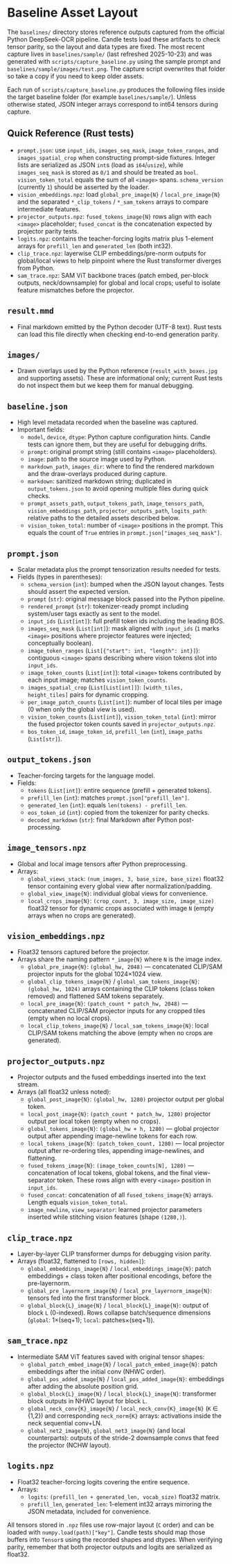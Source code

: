 # Baseline Asset Layout

The `baselines/` directory stores reference outputs captured from the official
Python DeepSeek-OCR pipeline. Candle tests load these artifacts to check tensor
parity, so the layout and data types are fixed. The most recent capture lives in
`baselines/sample/` (last refreshed 2025-10-23) and was generated with
`scripts/capture_baseline.py` using the sample prompt and
`baselines/sample/images/test.png`. The capture script overwrites that folder so
take a copy if you need to keep older assets.

Each run of `scripts/capture_baseline.py` produces the following files inside
the target baseline folder (for example `baselines/sample/`). Unless otherwise
stated, JSON integer arrays correspond to int64 tensors during capture.

## Quick Reference (Rust tests)
- `prompt.json`: use `input_ids`, `images_seq_mask`, `image_token_ranges`, and
  `images_spatial_crop` when constructing prompt-side fixtures. Integer lists
  are serialized as JSON `int`s (load as `i64`/`usize`), while `images_seq_mask`
  is stored as `0/1` and should be treated as `bool`. `vision_token_total`
  equals the sum of all `<image>` spans. `schema_version` (currently `1`)
  should be asserted by the loader.
- `vision_embeddings.npz`: load `global_pre_image{N}` / `local_pre_image{N}` and the
  separated `*_clip_tokens` / `*_sam_tokens` arrays to compare intermediate features.
- `projector_outputs.npz`: `fused_tokens_image{N}` rows align with each `<image>`
  placeholder; `fused_concat` is the concatenation expected by projector parity tests.
- `logits.npz`: contains the teacher-forcing logits matrix plus 1-element arrays for
  `prefill_len` and `generated_len` (both int32).
- `clip_trace.npz`: layerwise CLIP embeddings/pre-norm outputs for global/local views to
  help pinpoint where the Rust transformer diverges from Python.
- `sam_trace.npz`: SAM ViT backbone traces (patch embed, per-block outputs, neck/downsample)
  for global and local crops; useful to isolate feature mismatches before the projector.

## `result.mmd`
- Final markdown emitted by the Python decoder (UTF-8 text). Rust tests can
  load this file directly when checking end-to-end generation parity.

## `images/`
- Drawn overlays used by the Python reference (`result_with_boxes.jpg` and
  supporting assets). These are informational only; current Rust tests do not
  inspect them but we keep them for manual debugging.

## `baseline.json`
- High level metadata recorded when the baseline was captured.  
- Important fields:
  - `model`, `device`, `dtype`: Python capture configuration hints. Candle
    tests can ignore them, but they are useful for debugging drifts.
  - `prompt`: original prompt string (still contains `<image>` placeholders).
  - `image`: path to the source image used by Python.
  - `markdown_path`, `images_dir`: where to find the rendered markdown and the
    draw-overlays produced during capture.
  - `markdown`: sanitized markdown string; duplicated in `output_tokens.json`
    to avoid opening multiple files during quick checks.
  - `prompt_assets_path`, `output_tokens_path`, `image_tensors_path`,
    `vision_embeddings_path`, `projector_outputs_path`, `logits_path`: relative paths to the detailed
    assets described below.
  - `vision_token_total`: number of `<image>` positions in the prompt. This
    equals the count of `True` entries in `prompt.json["images_seq_mask"]`.

## `prompt.json`
- Scalar metadata plus the prompt tensorization results needed for tests.
- Fields (types in parentheses):
  - `schema_version` (`int`): bumped when the JSON layout changes. Tests should
    assert the expected version.
  - `prompt` (`str`): original message block passed into the Python pipeline.
  - `rendered_prompt` (`str`): tokenizer-ready prompt including system/user
    tags exactly as sent to the model.
  - `input_ids` (`List[int]`): full prefill token ids including the leading BOS.
  - `images_seq_mask` (`List[int]`): mask aligned with `input_ids` (`1` marks
    `<image>` positions where projector features were injected; conceptually
    boolean).
  - `image_token_ranges` (`List[{"start": int, "length": int}]`): contiguous
    `<image>` spans describing where vision tokens slot into `input_ids`.
  - `image_token_counts` (`List[int]`): total `<image>` tokens contributed by
    each input image; matches `vision_token_counts`.
  - `images_spatial_crop` (`List[List[int]]`): `[width_tiles, height_tiles]`
    pairs for dynamic cropping.
  - `per_image_patch_counts` (`List[int]`): number of local tiles per image (0
    when only the global view is used).
  - `vision_token_counts` (`List[int]`), `vision_token_total` (`int`): mirror
    the fused projector token counts saved in `projector_outputs.npz`.
  - `bos_token_id`, `image_token_id`, `prefill_len` (`int`), `image_paths`
    (`List[str]`).

## `output_tokens.json`
- Teacher-forcing targets for the language model.
- Fields:
  - `tokens` (`List[int]`): entire sequence (prefill + generated tokens).
  - `prefill_len` (`int`): matches `prompt.json["prefill_len"]`.
  - `generated_len` (`int`): equals `len(tokens) - prefill_len`.
  - `eos_token_id` (`int`): copied from the tokenizer for parity checks.
  - `decoded_markdown` (`str`): final Markdown after Python post-processing.

## `image_tensors.npz`
- Global and local image tensors after Python preprocessing.
- Arrays:
  - `global_views_stack`: `(num_images, 3, base_size, base_size)` float32 tensor
    containing every global view after normalization/padding.
  - `global_view_image{N}`: individual global views for convenience.
  - `local_crops_image{N}`: `(crop_count, 3, image_size, image_size)` float32
    tensor for dynamic crops associated with image `N` (empty arrays when no
    crops are generated).

## `vision_embeddings.npz`
- Float32 tensors captured before the projector.
- Arrays share the naming pattern `*_image{N}` where `N` is the image index.
  - `global_pre_image{N}`: `(global_hw, 2048)` — concatenated CLIP/SAM projector
    inputs for the global 1024×1024 view.
  - `global_clip_tokens_image{N}` / `global_sam_tokens_image{N}`: `(global_hw, 1024)`
    arrays containing the CLIP tokens (class token removed) and flattened SAM
    tokens separately.
  - `local_pre_image{N}`: `(patch_count * patch_hw, 2048)` — concatenated
    CLIP/SAM projector inputs for any cropped tiles (empty when no local crops).
  - `local_clip_tokens_image{N}` / `local_sam_tokens_image{N}`: local CLIP/SAM
    tokens matching the above (empty when no crops are generated).

## `projector_outputs.npz`
- Projector outputs and the fused embeddings inserted into the text stream.
- Arrays (all float32 unless noted):
  - `global_post_image{N}`: `(global_hw, 1280)` projector output per global
    token.
  - `local_post_image{N}`: `(patch_count * patch_hw, 1280)` projector output
    per local token (empty when no crops).
  - `global_tokens_image{N}`: `(global_hw + h, 1280)` — global projector output
    after appending image-newline tokens for each row.
  - `local_tokens_image{N}`: `(patch_token_count, 1280)` — local projector
    output after re-ordering tiles, appending image-newlines, and flattening.
  - `fused_tokens_image{N}`: `(image_token_counts[N], 1280)` — concatenation of
    local tokens, global tokens, and the final view-separator token. These rows
    align with every `<image>` position in `input_ids`.
  - `fused_concat`: concatenation of all `fused_tokens_image{N}` arrays. Length
    equals `vision_token_total`.
  - `image_newline`, `view_separator`: learned projector parameters inserted
    while stitching vision features (shape `(1280,)`).

## `clip_trace.npz`
- Layer-by-layer CLIP transformer dumps for debugging vision parity.
- Arrays (float32, flattened to `[rows, hidden]`):
  - `global_embeddings_image{N}` / `local_embeddings_image{N}`: patch embeddings + class
    token after positional encodings, before the pre-layernorm.
  - `global_pre_layernorm_image{N}` / `local_pre_layernorm_image{N}`: tensors fed into the
    first transformer block.
  - `global_block{L}_image{N}` / `local_block{L}_image{N}`: output of block `L` (0-indexed).
    Rows collapse batch/sequence dimensions (`global`: 1×(seq+1); `local`: patches×(seq+1)).

## `sam_trace.npz`
- Intermediate SAM ViT features saved with original tensor shapes:
  - `global_patch_embed_image{N}` / `local_patch_embed_image{N}`: patch embeddings after
    the initial conv (NHWC order).
  - `global_pos_added_image{N}` / `local_pos_added_image{N}`: embeddings after adding the
    absolute position grid.
  - `global_block{L}_image{N}` / `local_block{L}_image{N}`: transformer block outputs in
    NHWC layout for block `L`.
  - `global_neck_conv{K}_image{N}` / `local_neck_conv{K}_image{N}` (`K` ∈ {1,2}) and
    corresponding `neck_norm{K}` arrays: activations inside the neck sequential conv+LN.
  - `global_net2_image{N}`, `global_net3_image{N}` (and local counterparts): outputs of the
    stride-2 downsample convs that feed the projector (NCHW layout).

## `logits.npz`
- Float32 teacher-forcing logits covering the entire sequence.
- Arrays:
  - `logits`: `(prefill_len + generated_len, vocab_size)` float32 matrix.
  - `prefill_len`, `generated_len`: 1-element int32 arrays mirroring the JSON
    metadata, included for convenience.

All tensors stored in `.npz` files use row-major layout (`C` order) and can be
loaded with `numpy.load(path)["key"]`. Candle tests should map those buffers
into `Tensor`s using the recorded shapes and dtypes. When verifying parity,
remember that both projector outputs and logits are serialized as float32.
